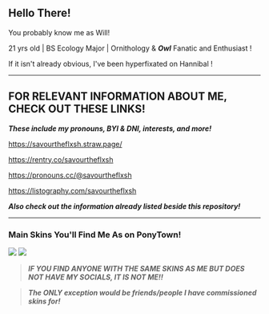 ## **Hello There!**
You probably know me as Will!

21 yrs old | BS Ecology Major | Ornithology & ***Owl*** Fanatic and Enthusiast !

If it isn't already obvious, I've been hyperfixated on Hannibal !

---

## **FOR RELEVANT INFORMATION ABOUT ME, CHECK OUT THESE LINKS!**

***These include my pronouns, BYI & DNI, interests, and more!***

https://savourtheflxsh.straw.page/

https://rentry.co/savourtheflxsh

https://pronouns.cc/@savourtheflxsh

https://listography.com/savourtheflxsh

***Also check out the information already listed beside this repository!***

---

### Main Skins You'll Find Me As on PonyTown!

![](https://file.garden/ZwRGoqDy7VYhtCK8/saved%20media/pony-town-%F0%9F%A9%B8%20-%20%E1%B4%80%CA%9F%CA%9F%20%E1%B4%8F%EA%9C%B0%20%E1%B4%9B%CA%9C%C9%AA%EA%9C%B1%20%C9%AA%EA%9C%B1%20%E1%B4%8D%CA%8F%20%E1%B4%85%E1%B4%87%EA%9C%B1%C9%AA%C9%A2%C9%B4--trot-blinking-name-padded-toy204-4x.gif) ![](https://file.garden/ZwRGoqDy7VYhtCK8/saved%20media/pony-town-%F0%9F%A9%B8%20-%20%C9%AA%E1%B4%9B'%EA%9C%B1%20%CA%99%E1%B4%87%E1%B4%80%E1%B4%9C%E1%B4%9B%C9%AA%EA%9C%B0%E1%B4%9C%CA%9F----trot-blinking-name-padded-4x.gif)

> ***IF YOU FIND ANYONE WITH THE SAME SKINS AS ME BUT DOES NOT HAVE MY SOCIALS, IT IS NOT ME!!***

> ***The ONLY exception would be friends/people I have commissioned skins for!***
